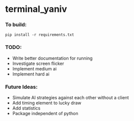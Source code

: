 # terminal_yaniv
### To build:
`pip install -r requirements.txt`

### TODO:
- Write better documentation for running
- Investigate screen flicker
- Implement medium ai
- Implement hard ai

### Future Ideas:
- Simulate AI strategies against each other without a client
- Add timing element to lucky draw
- Add statistics
- Package independent of python